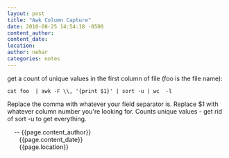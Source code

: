 ```yaml
---
layout: post
title: "Awk Column Capture"
date: 2010-08-25 14:54:18 -0500
content_author:
content_date:
location:
author: nehar
categories: notes
---
```


get a count of unique values in the first column of file 
(foo is the file name):

```shell
cat foo  | awk -F \\, '{print $1}' | sort -u | wc  -l
```


Replace the comma with whatever your field separator is.
Replace $1 with whatever column number you're looking for.
Counts unique values - get rid of sort -u to get everything.

&nbsp;&nbsp;&nbsp;&nbsp;-- {{page.content_author}} <br>
&nbsp;&nbsp;&nbsp;&nbsp;&nbsp;&nbsp;&nbsp;{{page.content_date}} <br>
&nbsp;&nbsp;&nbsp;&nbsp;&nbsp;&nbsp;&nbsp;{{page.location}}
